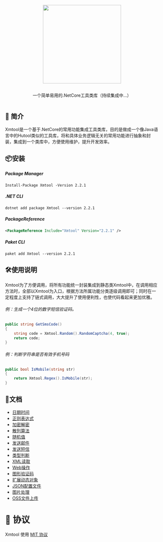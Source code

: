 <div align="center">
<article style="display: flex; flex-direction: column; align-items: center; justify-content: center;">
    <p align="center"><img width="256" src="http://res.dayuan.tech/images/xmtool.png" /></p>
    <p>
        一个简单易用的.NetCore工具类库（持续集成中...）
    </p>
</article>
</div>


##  :beginner: 简介

Xmtool是一个基于.NetCore的常用功能集成工具类库，目的是做成一个像Java语言中的Hutool类似的工具库，将和具体业务逻辑无关的常用功能进行抽象和封装，集成到一个类库中，方便使用维护，提升开发效率。



## :package:安装

##### Package Manager

```shell
Install-Package Xmtool -Version 2.2.1
```

##### .NET CLI

```shell
dotnet add package Xmtool --version 2.2.1
```

##### PackageReference

```xml
<PackageReference Include="Xmtool" Version="2.2.1" />
```

##### Paket CLI

```shell
paket add Xmtool --version 2.2.1
```



## :hammer_and_wrench:使用说明

Xmtool为了方便调用，将所有功能统一封装集成到静态类Xmtool中，在调用相应方法时，全部以Xmtool为入口，根据方法所属功能分类逐级调用即可；同时在一定程度上支持了链式调用，大大提升了使用便利性，也使代码看起来更加优雅。

###### 例：生成一个4位的数字短信验证码。

```c#
public string GetSmsCode()
{
    string code = Xmtool.Random().RandomCaptcha(4, true);
    return code;
}
```

###### 例：判断字符串是否有效手机号码

```c#
public bool IsMobile(string str)
{
    return Xmtool.Regex().IsMobile(str);
}
```



## :pencil:文档

- [日期时间](https://softwaiter.github.io/Xmtool/?item=0201)
- [正则表达式](https://softwaiter.github.io/Xmtool/?item=0202)
- [加密解密](https://softwaiter.github.io/Xmtool/?item=0203)
- [散列算法](https://softwaiter.github.io/Xmtool/?item=0204)
- [随机值](https://softwaiter.github.io/Xmtool/?item=0205)
- [发送邮件](https://softwaiter.github.io/Xmtool/?item=0206)
- [发送短信](https://softwaiter.github.io/Xmtool/?item=0207)
- [类型判断](https://softwaiter.github.io/Xmtool/?item=0208)
- [XML读取](https://softwaiter.github.io/Xmtool/?item=0209)
- [Web操作](https://softwaiter.github.io/Xmtool/?item=0210)
- [图形验证码](https://softwaiter.github.io/Xmtool/?item=0211)
- [扩展动态对象](https://softwaiter.github.io/Xmtool/?item=0212)
- [JSON配置文件](https://softwaiter.github.io/Xmtool/?item=0213)
- [图片处理](https://softwaiter.github.io/Xmtool/?item=0214)
- [OSS文件上传](https://softwaiter.github.io/Xmtool/?item=0215)



# 🎈 协议

Xmtool 使用 [MIT 协议](https://github.com/softwaiter/Xmtool/blob/master/LICENSE)

